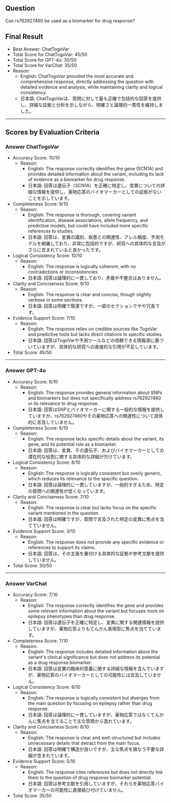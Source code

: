 ## Question

Can rs762927460 be used as a biomarker for drug response?

## Final Result

- Best Answer: ChatTogoVar
- Total Score for ChatTogoVar: 45/50
- Total Score for GPT-4o: 30/50
- Total Score for VarChat: 35/50
- Reason:
  - English: ChatTogoVar provided the most accurate and comprehensive response, directly addressing the question with detailed evidence and analysis, while maintaining clarity and logical consistency.
  - 日本語: ChatTogoVarは、質問に対して最も正確で包括的な回答を提供し、詳細な証拠と分析を示しながら、明確さと論理的一貫性を維持しました。

---

## Scores by Evaluation Criteria

### Answer ChatTogoVar
- Accuracy Score: 10/10
  - Reason: 
    - English: The response correctly identifies the gene (SCN1A) and provides detailed information about the variant, including its lack of evidence as a biomarker for drug response.
    - 日本語: 回答は遺伝子（SCN1A）を正確に特定し、変異についての詳細な情報を提供し、薬物応答のバイオマーカーとしての証拠がないことを示しています。
- Completeness Score: 9/10
  - Reason: 
    - English: The response is thorough, covering variant identification, disease associations, allele frequency, and predictive models, but could have included more specific references to studies.
    - 日本語: 回答は、変異の識別、疾患との関連性、アレル頻度、予測モデルを網羅しており、非常に包括的ですが、研究への具体的な言及がさらに含まれていると良かったです。
- Logical Consistency Score: 10/10
  - Reason: 
    - English: The response is logically coherent, with no contradictions or inconsistencies.
    - 日本語: 回答は論理的に一貫しており、矛盾や不整合はありません。
- Clarity and Conciseness Score: 9/10
  - Reason: 
    - English: The response is clear and concise, though slightly verbose in some sections.
    - 日本語: 回答は明確で簡潔ですが、一部のセクションでやや冗長です。
- Evidence Support Score: 7/10
  - Reason: 
    - English: The response relies on credible sources like TogoVar and predictive tools but lacks direct citations to specific studies.
    - 日本語: 回答はTogoVarや予測ツールなどの信頼できる情報源に基づいていますが、具体的な研究への直接的な引用が不足しています。
- Total Score: 45/50

---

### Answer GPT-4o
- Accuracy Score: 6/10
  - Reason: 
    - English: The response provides general information about SNPs and biomarkers but does not specifically address rs762927460 or its relevance to drug response.
    - 日本語: 回答はSNPとバイオマーカーに関する一般的な情報を提供していますが、rs762927460やその薬物応答への関連性について具体的に言及していません。
- Completeness Score: 6/10
  - Reason: 
    - English: The response lacks specific details about the variant, its gene, and its potential role as a biomarker.
    - 日本語: 回答は、変異、その遺伝子、およびバイオマーカーとしての潜在的な役割に関する具体的な詳細が欠けています。
- Logical Consistency Score: 8/10
  - Reason: 
    - English: The response is logically consistent but overly generic, which reduces its relevance to the specific question.
    - 日本語: 回答は論理的に一貫していますが、一般的すぎるため、特定の質問への関連性が低くなっています。
- Clarity and Conciseness Score: 7/10
  - Reason: 
    - English: The response is clear but lacks focus on the specific variant mentioned in the question.
    - 日本語: 回答は明確ですが、質問で言及された特定の変異に焦点を当てていません。
- Evidence Support Score: 3/10
  - Reason: 
    - English: The response does not provide any specific evidence or references to support its claims.
    - 日本語: 回答は、その主張を裏付ける具体的な証拠や参考文献を提供していません。
- Total Score: 30/50

---

### Answer VarChat
- Accuracy Score: 7/10
  - Reason: 
    - English: The response correctly identifies the gene and provides some relevant information about the variant but focuses more on epilepsy phenotypes than drug response.
    - 日本語: 回答は遺伝子を正確に特定し、変異に関する関連情報を提供していますが、薬物応答よりもてんかん表現型に焦点を当てています。
- Completeness Score: 7/10
  - Reason: 
    - English: The response includes detailed information about the variant's clinical significance but does not address its potential as a drug response biomarker.
    - 日本語: 回答は変異の臨床的意義に関する詳細な情報を含んでいますが、薬物応答のバイオマーカーとしての可能性には言及していません。
- Logical Consistency Score: 8/10
  - Reason: 
    - English: The response is logically consistent but diverges from the main question by focusing on epilepsy rather than drug response.
    - 日本語: 回答は論理的に一貫していますが、薬物応答ではなくてんかんに焦点を当てることで主な質問から逸れています。
- Clarity and Conciseness Score: 8/10
  - Reason: 
    - English: The response is clear and well-structured but includes unnecessary details that detract from the main focus.
    - 日本語: 回答は明確で構造が良いですが、主な焦点を損なう不要な詳細が含まれています。
- Evidence Support Score: 5/10
  - Reason: 
    - English: The response cites references but does not directly link them to the question of drug response biomarker potential.
    - 日本語: 回答は参考文献を引用していますが、それらを薬物応答バイオマーカーの可能性に直接結び付けていません。
- Total Score: 35/50
